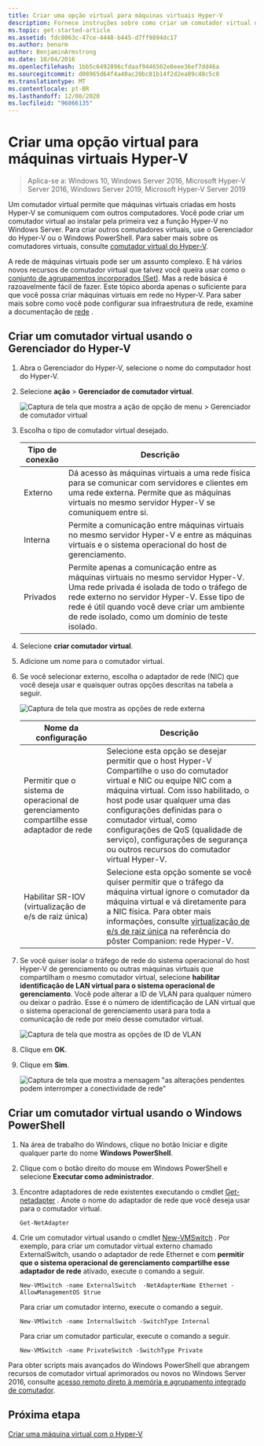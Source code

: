 ```yaml
---
title: Criar uma opção virtual para máquinas virtuais Hyper-V
description: Fornece instruções sobre como criar um comutador virtual usando o Gerenciador do Hyper-V ou o Windows PowerShell
ms.topic: get-started-article
ms.assetid: fdc8063c-47ce-4448-b445-d7ff9894dc17
ms.author: benarm
author: BenjaminArmstrong
ms.date: 10/04/2016
ms.openlocfilehash: 1bb5c6492896cfdaaf9446502e0eee36ef7dd46a
ms.sourcegitcommit: d08965d64f4a40ac20bc81b14f2d2ea89c48c5c8
ms.translationtype: MT
ms.contentlocale: pt-BR
ms.lasthandoff: 12/08/2020
ms.locfileid: "96866135"
---
```

# <a name="create-a-virtual-switch-for-hyper-v-virtual-machines"></a>Criar uma opção virtual para máquinas virtuais Hyper-V

>Aplica-se a: Windows 10, Windows Server 2016, Microsoft Hyper-V Server 2016, Windows Server 2019, Microsoft Hyper-V Server 2019

Um comutador virtual permite que máquinas virtuais criadas em hosts Hyper-V se comuniquem com outros computadores. Você pode criar um comutador virtual ao instalar pela primeira vez a função Hyper-V no Windows Server. Para criar outros comutadores virtuais, use o Gerenciador do Hyper-V ou o Windows PowerShell. Para saber mais sobre os comutadores virtuais, consulte [comutador virtual do Hyper-V](../../hyper-v-virtual-switch/Hyper-V-Virtual-Switch.md).

A rede de máquinas virtuais pode ser um assunto complexo. E há vários novos recursos de comutador virtual que talvez você queira usar como o [conjunto de agrupamentos incorporados (Set)](../../hyper-v-virtual-switch/RDMA-and-Switch-Embedded-Teaming.md#switch-embedded-teaming-set). Mas a rede básica é razoavelmente fácil de fazer. Este tópico aborda apenas o suficiente para que você possa criar máquinas virtuais em rede no Hyper-V. Para saber mais sobre como você pode configurar sua infraestrutura de rede, examine a documentação de [rede](../../../networking/index.yml) .

## <a name="create-a-virtual-switch-by-using-hyper-v-manager"></a>Criar um comutador virtual usando o Gerenciador do Hyper-V

1.  Abra o Gerenciador do Hyper-V, selecione o nome do computador host do Hyper-V.

2.  Selecione **ação**  >  **Gerenciador de comutador virtual**.

    ![Captura de tela que mostra a ação de opção de menu > Gerenciador de comutador virtual](../media/Hyper-V-Action-VSwitchManager.png)

3.  Escolha o tipo de comutador virtual desejado.

    |Tipo de conexão|Descrição|
    |-------------------|---------------|
    |Externo|Dá acesso às máquinas virtuais a uma rede física para se comunicar com servidores e clientes em uma rede externa. Permite que as máquinas virtuais no mesmo servidor Hyper-V se comuniquem entre si.|
    |Interna|Permite a comunicação entre máquinas virtuais no mesmo servidor Hyper-V e entre as máquinas virtuais e o sistema operacional do host de gerenciamento.|
    |Privados|Permite apenas a comunicação entre as máquinas virtuais no mesmo servidor Hyper-V. Uma rede privada é isolada de todo o tráfego de rede externo no servidor Hyper-V. Esse tipo de rede é útil quando você deve criar um ambiente de rede isolado, como um domínio de teste isolado.|

4.  Selecione **criar comutador virtual**.

5.  Adicione um nome para o comutador virtual.

6.  Se você selecionar externo, escolha o adaptador de rede (NIC) que você deseja usar e quaisquer outras opções descritas na tabela a seguir.

    ![Captura de tela que mostra as opções de rede externa](../media/Hyper-V-NewVSwitch-ExternalOptions.png)

    |Nome da configuração|Descrição|
    |----------------|---------------|
    |Permitir que o sistema de operacional de gerenciamento compartilhe esse adaptador de rede|Selecione esta opção se desejar permitir que o host Hyper-V Compartilhe o uso do comutador virtual e NIC ou equipe NIC com a máquina virtual. Com isso habilitado, o host pode usar qualquer uma das configurações definidas para o comutador virtual, como configurações de QoS (qualidade de serviço), configurações de segurança ou outros recursos do comutador virtual Hyper-V.|
    |Habilitar SR-IOV (virtualização de e/s de raiz única)|Selecione esta opção somente se você quiser permitir que o tráfego da máquina virtual ignore o comutador da máquina virtual e vá diretamente para a NIC física. Para obter mais informações, consulte [virtualização de e/s de raiz única](/previous-versions/windows/it-pro/windows-server-2012-R2-and-2012/dn641211(v=ws.11)#Sec4) na referência do pôster Companion: rede Hyper-V.|

7.  Se você quiser isolar o tráfego de rede do sistema operacional do host Hyper-V de gerenciamento ou outras máquinas virtuais que compartilham o mesmo comutador virtual, selecione **habilitar identificação de LAN virtual para o sistema operacional de gerenciamento**. Você pode alterar a ID de VLAN para qualquer número ou deixar o padrão. Esse é o número de identificação de LAN virtual que o sistema operacional de gerenciamento usará para toda a comunicação de rede por meio desse comutador virtual.

    ![Captura de tela que mostra as opções de ID de VLAN](../media/Hyper-V-NewSwitch-VLAN.png)

8.  Clique em **OK**.

9. Clique em **Sim**.

    ![Captura de tela que mostra a mensagem "as alterações pendentes podem interromper a conectividade de rede"](../media/Hyper-V-NewVSwitch-DisruptNetwork.png)

## <a name="create-a-virtual-switch-by-using-windows-powershell"></a>Criar um comutador virtual usando o Windows PowerShell

1.  Na área de trabalho do Windows, clique no botão Iniciar e digite qualquer parte do nome **Windows PowerShell**.

2.  Clique com o botão direito do mouse em Windows PowerShell e selecione **Executar como administrador**.

3.  Encontre adaptadores de rede existentes executando o cmdlet [Get-netadapter](https://technet.microsoft.com/library/jj130867.aspx) . Anote o nome do adaptador de rede que você deseja usar para o comutador virtual.

    ```
    Get-NetAdapter
    ```

4.  Crie um comutador virtual usando o cmdlet [New-VMSwitch](/powershell/module/hyper-v/new-vmswitch) . Por exemplo, para criar um comutador virtual externo chamado ExternalSwitch, usando o adaptador de rede Ethernet e com **permitir que o sistema operacional de gerenciamento compartilhe esse adaptador de rede** ativado, execute o comando a seguir.

    ```
    New-VMSwitch -name ExternalSwitch  -NetAdapterName Ethernet -AllowManagementOS $true
    ```

    Para criar um comutador interno, execute o comando a seguir.

    ```
    New-VMSwitch -name InternalSwitch -SwitchType Internal
    ```

    Para criar um comutador particular, execute o comando a seguir.

    ```
    New-VMSwitch -name PrivateSwitch -SwitchType Private
    ```

Para obter scripts mais avançados do Windows PowerShell que abrangem recursos de comutador virtual aprimorados ou novos no Windows Server 2016, consulte [acesso remoto direto à memória e agrupamento integrado de comutador](../../hyper-v-virtual-switch/RDMA-and-Switch-Embedded-Teaming.md).


## <a name="next-step"></a>Próxima etapa
[Criar uma máquina virtual com o Hyper-V](Create-a-virtual-machine-in-Hyper-V.md)
